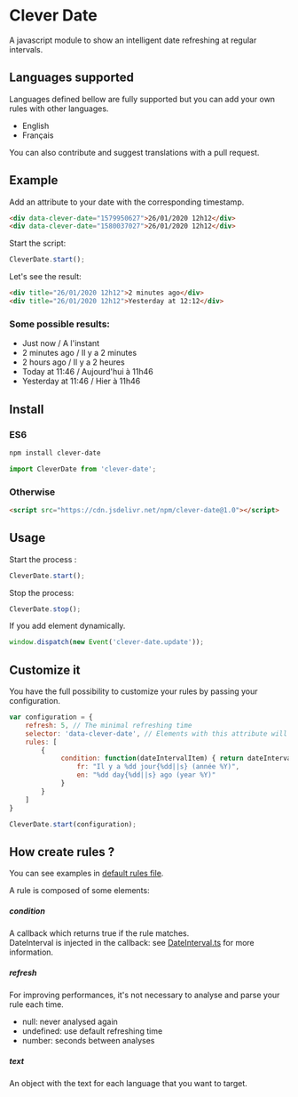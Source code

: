 # Clever Date

A javascript module to show an intelligent date refreshing at regular intervals.

## Languages supported
Languages defined bellow are fully supported but you can add your own rules with other languages.
- English
- Français

You can also contribute and suggest translations with a pull request.

## Example

Add an attribute to your date with the corresponding timestamp.
``` html
<div data-clever-date="1579950627">26/01/2020 12h12</div>
<div data-clever-date="1580037027">26/01/2020 12h12</div>
```

Start the script:
``` javascript
CleverDate.start();
```

Let's see the result:
``` html
<div title="26/01/2020 12h12">2 minutes ago</div>
<div title="26/01/2020 12h12">Yesterday at 12:12</div>
```

### Some possible results:
- Just now / A l'instant
- 2 minutes ago / Il y a 2 minutes
- 2 hours ago / Il y a 2 heures
- Today at 11:46 / Aujourd'hui à 11h46
- Yesterday at 11:46 / Hier à 11h46

## Install

### ES6

``` bash
npm install clever-date
```

``` javascript
import CleverDate from 'clever-date';
```

### Otherwise

``` html
<script src="https://cdn.jsdelivr.net/npm/clever-date@1.0"></script>
```

## Usage
Start the process :
``` javascript
CleverDate.start();
```

Stop the process:
``` javascript
CleverDate.stop();
```

If you add element dynamically.
``` javascript
window.dispatch(new Event('clever-date.update'));
```

## Customize it

You have the full possibility to customize your rules by passing your configuration.

``` javascript
var configuration = {
    refresh: 5, // The minimal refreshing time
    selector: 'data-clever-date', // Elements with this attribute will be parsed
    rules: [
        {
             condition: function(dateIntervalItem) { return dateIntervalItem.day >= 365*10; }, text: {
                 fr: "Il y a %dd jour{%dd||s} (année %Y)",
                 en: "%dd day{%dd||s} ago (year %Y)"
             }
        }
    ]
}

CleverDate.start(configuration);
```

## How create rules ?

You can see examples in [default rules file](src/defaultRules.ts).

A rule is composed of some elements:

##### condition
A callback which returns true if the rule matches.\
DateInterval is injected in the callback: see [DateInterval.ts](src/DateInterval/DateInterval.ts) for more information.

##### refresh
For improving performances, it's not necessary to analyse and parse your rule each time.
- null: never analysed again
- undefined: use default refreshing time
- number: seconds between analyses

##### text
An object with the text for each language that you want to target.
